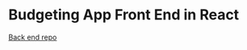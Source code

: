 # Budgeting App Front End in React

[Back end repo](https://github.com/Daniel-Mazzilli/budgeting-app-back-end)
<!-- [Link to Deployed Website]() -->